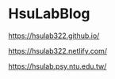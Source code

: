 # HsuLabBlog

https://hsulab322.github.io/

https://hsulab322.netlify.com/

https://hsulab.psy.ntu.edu.tw/
